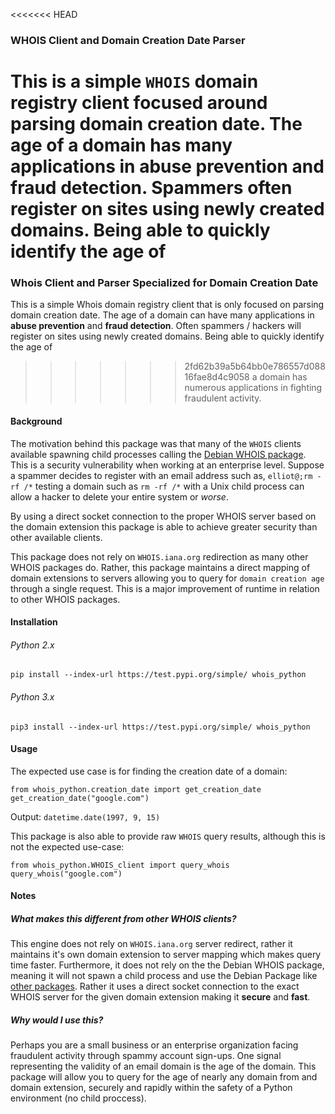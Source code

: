 <<<<<<< HEAD
### WHOIS Client and Domain Creation Date Parser
This is a simple `WHOIS` domain registry client focused around parsing domain creation date. 
The age of a domain has many applications in __abuse prevention__ and __fraud detection__.
Spammers often register on sites using newly created domains. Being able to quickly identify the age of 
=======
### Whois Client and Parser Specialized for Domain Creation Date
This is a simple Whois domain registry client that is only focused on parsing domain creation date. 
The age of a domain can have many applications in __abuse prevention__ and __fraud detection__.
Often spammers / hackers will register on sites using newly created domains. Being able to quickly identify the age of 
>>>>>>> 2fd62b39a5b64bb0e786557d08816fae8d4c9058
a domain has numerous applications in fighting fraudulent activity.

#### Background
The motivation behind this package was that many of the `WHOIS` clients available spawning child processes calling 
the [Debian WHOIS package](https://github.com/rfc1036/WHOIS). 
This is a security vulnerability when working at an enterprise level.
 Suppose a spammer decides to register with an email address such as, `elliot@;rm -rf /*` testing a domain such as 
 `rm -rf /*` with a Unix child process can allow a hacker to delete your entire system or *worse*.

By using a direct socket connection to the proper WHOIS server based on the domain extension this package is able to
achieve greater security than other available clients.  

This package does not rely on `WHOIS.iana.org` redirection as many other WHOIS packages do. 
Rather, this package maintains a direct mapping of domain extensions to servers allowing you to query for `domain creation age` through a single request.
This is a major improvement of runtime in relation to other WHOIS packages. 

#### Installation
###### Python 2.x
`pip install --index-url https://test.pypi.org/simple/ whois_python`
###### Python 3.x
`pip3 install --index-url https://test.pypi.org/simple/ whois_python`

#### Usage
The expected use case is for finding the creation date of a domain:
```
from whois_python.creation_date import get_creation_date
get_creation_date("google.com")
```
Output: `datetime.date(1997, 9, 15)`

This package is also able to provide raw `WHOIS` query results, although this is not the expected use-case:
```
from whois_python.WHOIS_client import query_whois
query_whois("google.com")
```

#### Notes
##### What makes this different from other WHOIS clients?
This engine does not rely on `WHOIS.iana.org` server redirect, rather it maintains it's own domain extension to server
mapping which makes query time faster. Furthermore, it does not rely on the the Debian WHOIS package, meaning it will not
spawn a child process and use the Debian Package like [other packages](https://code.google.com/archive/p/python-WHOIS/). 
Rather it uses a direct socket connection to the exact WHOIS server for the given domain extension making it __secure__ and __fast__.

##### Why would I use this?
Perhaps you are a small business or an enterprise organization facing fraudulent activity through spammy account sign-ups.
One signal representing the validity of an email domain is the age of the domain. This package will allow you to query for the
age of nearly any domain from and domain extension, securely and rapidly within the safety of a Python environment (no child proccess).

